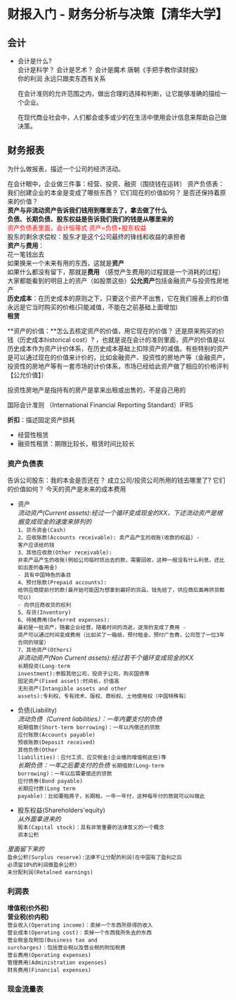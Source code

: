 # 财报入门 - 财务分析与决策【清华大学】

## 会计
* 会计是什么?  
  会计是科学？ 会计是艺术？ 会计是魔术  唐朝《手把手教你读财报》  
  你的利润 永远只跟卖东西有关系  

  在会计准则的允许范围之内，做出合理的选择和判断，让它能够准确的描绘一个企业。

  在现代商业社会中，人们都会或多或少的在生活中使用会计信息来帮助自己做决策。

## 财务报表  
为什么做报表，描述一个公司的经济活动。

在会计眼中，企业做三件事：经营、投资、融资（围绕钱在运转）
资产负债表：我们创建企业的本金是变成了哪些东西？ 它们现在的价值如何？ 是否还保持着原来的价值？  
**资产与非流动资产告诉我们钱用到哪里去了，拿去做了什么**  
**负债、长期负债、股东权益是告诉我们我们的钱是从哪里来的**  
<font color=red>资产负债表里面，会计恒等式  资产=负债+股东权益</font>  
<font>股东的剩余求偿权：股东才是这个公司最终的锋线和收益的承担者</font>  
**资产**与**费用**：  
花一笔钱出去  
如果换来一个未来有用的东西，这就是**资产**  
如果什么都没有留下，那就是**费用** （感觉产生费用的过程就是一个消耗的过程）  
大家都能看到的明目上的资产（如股票这些）**公允资产**包括金融资产与投资性房地产    
**历史成本**：在历史成本的原则之下，只要这个资产不出售，它在我们报表上的价值永远是它当时购买的价格(只能减值，不能在之前基础上面增加)      
**租赁**  

**资产的价值：**怎么去核定资产的价值，用它现在的价值？  还是原来购买的价钱（历史成本historical cost）? ，也就是说在会计的准则里面，资产的价值是以历史成本作为资产计价体系，在历史成本基础上扣除资产的减值。有些特别的资产是可以通过现在的价值来计价的，比如金融资产、投资性的房地产等（金融资产，投资性的房地产等有一套市场的计价体系，市场已经给此资产做了相应的价格评判【公允价值】）

投资性房地产是指持有的房产是拿来出租或出售的，不是自己用的

国际会计准则 （International Financial Reporting Standard）IFRS

**折扣**：描述固定资产损耗

* 经营性租赁  
* 融资性租赁：期限比较长，租赁时间比较长
### 资产负债表  
告诉公司股东：我的本金是否还在？  成立公司/投资公司所用的钱去哪里了? 它们的价值如何？
今天的资产是未来的成本费用  

* 资产  
*流动资产(Current assets):经过一个循环变成现金的XX，下述流动资产是根据变成现金的速度来排列的*    
<code>1、货币资金(Cash)</code>  
<code>2、应收账款(Accounts receivable): 卖产品产生的收账(收款的权益) - 客户应该给的钱</code>  
<code>3、其他应收款(Other receivable): 非卖产品产生的收账(例如公司临时贷出去的款，需要回收，这种一般没有什么利息，还比如出差的备用金) - 具有中国特色的条目</code>   
<code>4、预付账款(Prepaid accounts): 给供应商提前付的款(最开始可能因为想拿到最好的货品，钱先给了，供应商后面再供货都可以) - 向供应商收货的权利</code>  
<code>5、存货(Inventory)</code>  
<code>6、待摊费用(Deferred expenses): 最初是一批资产，随着企业经营，随着时间的流逝，逐渐的变成了费用 - 资产可以通过时间变成费用（比如买了一箱纸，预付租金，预付广告费，公司签了一位3年合同的球星）</code>  
<code>7、其他资产(Others)</code>  
*非流动资产(Non Current assets):经过若干个循环变成现金的XX*  
<code>长期投资(Long-term investment):参股其他公司，投资子公司，购买国债等</code>  
<code>固定资产(Fixed asset):时间长，价值高</code>  
<code>无形资产(Intangible assets and other assets):专利权、专有技术、版权、商标权、土地使用权（中国特殊有）</code>   

* 负债(Liability)  
*流动负债（Current liabilities）：一年内要支付的负债*  
<code>短期借款(Short-term borrowing)：一年以内偿还的贷款</code>  
<code>应付账款(Accounts payable)</code>  
<code>预收账款(Deposit received)</code>  
<code>其他负债(Other liabilities)：应付工资、应交税金(企业缴的增值税这些)等</code>  
*长期负债：一年之后要支付的负债*
<code>长期借款(Long-term borrowing)：一年以后需要偿还的贷款</code>  
<code>应付债券(Bond payable)</code>  
<code>长期应付款(Long term payable)：比如要租房子，长期租，一年一年付，这种每年付的款就可以叫做此</code>  
* 股东权益(Shareholders'equity)  
*从外面拿进来的*  
<code>股本(Capital stock)：具有非常重要的法律意义的一个概念</code>  
<code>资本公积</code>  

*里面留下来的*    
<code>盈余公积(Surplus reserve):法律不让分配的利润(在中国有了盈利之后 必须留10%的利润做盈余公积)</code>  
<code>未分配利润(Retalned earnings)</code>  

### 利润表  
**增值税(价外税)**  
**营业税(价内税)**  
<code>营业收入(Operating income)：卖掉一个东西所获得的收入</code>  
<code>营业成本(Operating cost)：卖掉一个东西我所失去的东西</code>  
<code>营业税金及附加(Business tax and surcharges)：包括营业税以及营业税的附加税费</code>  
<code>营业费用(Operating expenses)</code>  
<code>管理费用(Administration expenses)</code>  
<code>财务费用(Financial expenses)</code>  

### 现金流量表  

